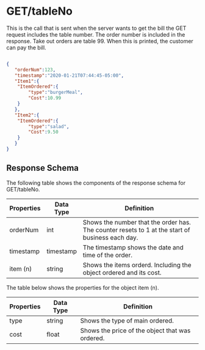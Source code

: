 # GET/tableNo

This is the call that is sent when the server wants to get the bill the GET request includes the table number. 
The order number is included in the response. 
Take out orders are table 99. When this is printed, the customer can pay the bill.

```JSON

{
   "orderNum":123,
   "timestamp":"2020-01-21T07:44:45-05:00",
   "Item1":{
  	"ItemOrdered":{
     	"type":"burgerMeal",
     	"Cost":10.99
  	}
   },
   "Item2":{
  	"ItemOrdered":{
     	"type":"salad",
     	"Cost":9.50
  	}
   }
}


```

## Response Schema

The following table shows the components of the response schema for GET/tableNo.

| Properties 	| Data Type 	| Definition                                                                                      	|
|------------	|-----------	|-------------------------------------------------------------------------------------------------	|
| orderNum   	| int       	| Shows the number that the order has. The counter resets to 1 at the start of business each day. 	|
| timestamp  	| timestamp 	| The timestamp shows the date and time of the order.                                             	|
| item (n)   	| string    	| Shows the items orderd. Including the object ordered and its cost.                              	|

The table below shows the properties for the object item (n).

| Properties 	| Data Type 	| Definition                                      	|
|------------	|-----------	|-------------------------------------------------	|
| type       	| string    	| Shows the type of main ordered.                 	|
| cost       	| float     	| Shows the price of the object that was ordered. 	|
